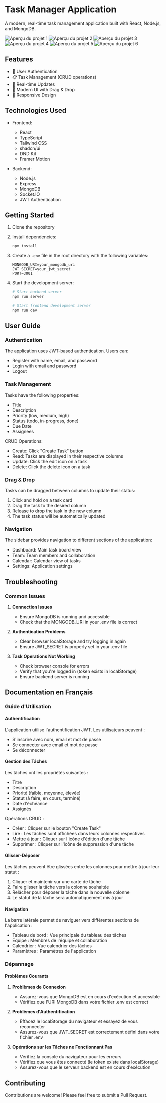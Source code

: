 # Task Manager Application

A modern, real-time task management application built with React, Node.js, and MongoDB.

![Aperçu du projet 1](screenshot1.png)
![Aperçu du projet 2](screenshot2.png)
![Aperçu du projet 3](screenshot3.png)
![Aperçu du projet 4](screenshot4.png)
![Aperçu du projet 5](screenshot5.png)
![Aperçu du projet 6](screenshot6.png)

## Features

- 🔐 User Authentication
- 📋 Task Management (CRUD operations)
- 🔄 Real-time Updates
- 🎨 Modern UI with Drag & Drop
- 📱 Responsive Design

## Technologies Used

- Frontend:

  - React
  - TypeScript
  - Tailwind CSS
  - shadcn/ui
  - DND Kit
  - Framer Motion

- Backend:
  - Node.js
  - Express
  - MongoDB
  - Socket.IO
  - JWT Authentication

## Getting Started

1. Clone the repository
2. Install dependencies:

   ```bash
   npm install
   ```

3. Create a `.env` file in the root directory with the following variables:

   ```
   MONGODB_URI=your_mongodb_uri
   JWT_SECRET=your_jwt_secret
   PORT=3001
   ```

4. Start the development server:

   ```bash
   # Start backend server
   npm run server

   # Start frontend development server
   npm run dev
   ```

## User Guide

### Authentication

The application uses JWT-based authentication. Users can:

- Register with name, email, and password
- Login with email and password
- Logout

### Task Management

Tasks have the following properties:

- Title
- Description
- Priority (low, medium, high)
- Status (todo, in-progress, done)
- Due Date
- Assignees

CRUD Operations:

- Create: Click "Create Task" button
- Read: Tasks are displayed in their respective columns
- Update: Click the edit icon on a task
- Delete: Click the delete icon on a task

### Drag & Drop

Tasks can be dragged between columns to update their status:

1. Click and hold on a task card
2. Drag the task to the desired column
3. Release to drop the task in the new column
4. The task status will be automatically updated

### Navigation

The sidebar provides navigation to different sections of the application:

- Dashboard: Main task board view
- Team: Team members and collaboration
- Calendar: Calendar view of tasks
- Settings: Application settings

## Troubleshooting

### Common Issues

1. **Connection Issues**

   - Ensure MongoDB is running and accessible
   - Check that the MONGODB_URI in your .env file is correct

2. **Authentication Problems**

   - Clear browser localStorage and try logging in again
   - Ensure JWT_SECRET is properly set in your .env file

3. **Task Operations Not Working**
   - Check browser console for errors
   - Verify that you're logged in (token exists in localStorage)
   - Ensure backend server is running

## Documentation en Français

### Guide d'Utilisation

#### Authentification

L'application utilise l'authentification JWT. Les utilisateurs peuvent :

- S'inscrire avec nom, email et mot de passe
- Se connecter avec email et mot de passe
- Se déconnecter

#### Gestion des Tâches

Les tâches ont les propriétés suivantes :

- Titre
- Description
- Priorité (faible, moyenne, élevée)
- Statut (à faire, en cours, terminé)
- Date d'échéance
- Assignés

Opérations CRUD :

- Créer : Cliquer sur le bouton "Create Task"
- Lire : Les tâches sont affichées dans leurs colonnes respectives
- Mettre à jour : Cliquer sur l'icône d'édition d'une tâche
- Supprimer : Cliquer sur l'icône de suppression d'une tâche

#### Glisser-Déposer

Les tâches peuvent être glissées entre les colonnes pour mettre à jour leur statut :

1. Cliquer et maintenir sur une carte de tâche
2. Faire glisser la tâche vers la colonne souhaitée
3. Relâcher pour déposer la tâche dans la nouvelle colonne
4. Le statut de la tâche sera automatiquement mis à jour

#### Navigation

La barre latérale permet de naviguer vers différentes sections de l'application :

- Tableau de bord : Vue principale du tableau des tâches
- Équipe : Membres de l'équipe et collaboration
- Calendrier : Vue calendrier des tâches
- Paramètres : Paramètres de l'application

### Dépannage

#### Problèmes Courants

1. **Problèmes de Connexion**

   - Assurez-vous que MongoDB est en cours d'exécution et accessible
   - Vérifiez que l'URI MongoDB dans votre fichier .env est correct

2. **Problèmes d'Authentification**

   - Effacez le localStorage du navigateur et essayez de vous reconnecter
   - Assurez-vous que JWT_SECRET est correctement défini dans votre fichier .env

3. **Opérations sur les Tâches ne Fonctionnant Pas**
   - Vérifiez la console du navigateur pour les erreurs
   - Vérifiez que vous êtes connecté (le token existe dans localStorage)
   - Assurez-vous que le serveur backend est en cours d'exécution

## Contributing

Contributions are welcome! Please feel free to submit a Pull Request.
